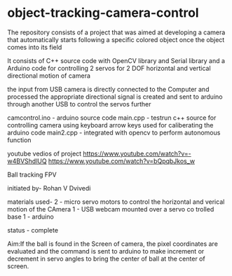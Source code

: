 # object-tracking-camera-control
The repository consists of a project that was aimed at developing a camera that automatically starts following a specific colored object once the object comes into its field

It consists of C++ source code with OpenCV library and Serial library
and a Arduino code for controlling 2 servos for 2 DOF horizontal and vertical directional motion of camera

the input from USB camera is directly connected to the Computer and processed the appropriate directional signal is created and sent to arduino through another USB to control the servos further

camcontrol.ino - arduino source code
main.cpp - testrun c++ source for controlling camera using keyboard arrow keys used for caliberating the arduino code
main2.cpp - integrated with opencv to perform autonomous function

youtube vedios of project
https://www.youtube.com/watch?v=-w4BVShdlUQ
https://www.youtube.com/watch?v=bQpqbJkos_w



Ball tracking FPV

initiated by-
Rohan V Dvivedi

materials used-
2 - micro servo motors to control the horizontal and verical motion of the CAmera
1 - USB webcam mounted over a servo co trolled base
1 - arduino

status -
complete

Aim:If the ball is found in the Screen of camera, the pixel coordinates are evaluated and the command is sent to arduino to make increment or decrement in servo angles to bring the center of ball at the center of screen.
